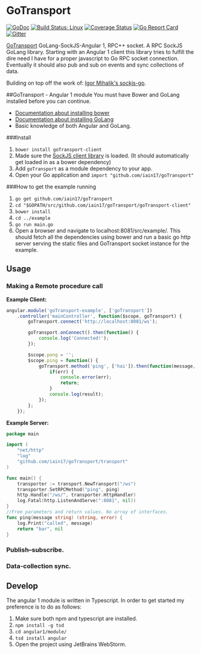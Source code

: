 # GoTransport
[![GoDoc](https://godoc.org/github.com/iain17/goTransport?status.svg)](https://godoc.org/github.com/iain17/goTransport)
[![Build Status: Linux](https://travis-ci.org/iain17/goTransport.svg?branch=master)](https://travis-ci.org/iain17/goTransport)
[![Coverage Status](https://codecov.io/gh/iain17/goTransport/branch/master/graph/badge.svg)](https://codecov.io/gh/iain17/goTransport)
[![Go Report Card](https://goreportcard.com/badge/github.com/iain17/goTransport)](https://goreportcard.com/report/github.com/iain17/goTransport)
[![Gitter](https://badges.gitter.im/join_chat.svg)](https://gitter.im/iain17/goTransport)

[GoTransport](https://github.com/iain17/goTransport) GoLang-SockJS-Angular 1, RPC++ socket.
A RPC SockJS GoLang library. Starting with an Angular 1 client this library tries to fulfill the dire need I have for a proper javascript to Go RPC socket connection.
Eventually it should also pub and sub on events and sync collections of data.

Building on top off the work of: [Igor Mihalik's sockjs-go](https://github.com/igm/sockjs-go).

##GoTransport - Angular 1 module
You must have Bower and GoLang installed before you can continue.
- [Documentation about installing bower](https://bower.io/#install-bower)
- [Documentation about installing GoLang](https://golang.org/doc/install)
- Basic knowledge of both Angular and GoLang.

###Install
1. `bower install goTransport-client`
2. Made sure the [SockJS client library](https://github.com/sockjs/sockjs-client) is loaded. (It should automatically get loaded in as a bower dependency)
3. Add `goTransport` as a module dependency to your app.
4. Open your Go application and `import "github.com/iain17/goTransport"`

###How to get the example running
1. `go get github.com/iain17/goTransport`
2. `cd "$GOPATH/src/github.com/iain17/goTransport/goTransport-client"`
2. `bower install`
3. `cd ../example`
4. `go run main.go`
5. Open a browser and navigate to localhost:8081/src/example/.
This should fetch all the dependencies using bower and run a basic go http server serving the static files and GoTransport socket instance for the example.

## Usage
### Making a Remote procedure call
**Example Client:**
```javascript
angular.module('goTransport-example', ['goTransport'])
	.controller('mainController', function($scope, goTransport) {
		goTransport.connect('http://localhost:8081/ws');

		goTransport.onConnect().then(function() {
			console.log('Connected!');
		});

		$scope.pong = '';
		$scope.ping = function() {
			goTransport.method('ping', ['hai']).then(function(message, err) {
			    if(err) {
			        console.error(err);
			        return;
			    }
			    console.log(result);
            });
        };
    });
```
**Example Server:**
```go
package main

import (
	"net/http"
	"log"
	"github.com/iain17/goTransport/transport"
)

func main() {
	transporter := transport.NewTransport("/ws")
	transporter.SetRPCMethod("ping", ping)
	http.Handle("/ws/", transporter.HttpHandler)
	log.Fatal(http.ListenAndServe(":8081", nil))
}
//Free parameters and return values. No array of interfaces.
func ping(message string) (string, error) {
	log.Print("called", message)
	return "bar", nil
}
```

### Publish–subscribe.

### Data-collection sync.

## Develop
The angular 1 module is written in Typescript. In order to get started my preference is to do as follows:
1. Make sure both npm and typescript are installed.
2. `npm install -g tsd`
3. `cd angular1/module/`
4. `tsd install angular`
5. Open the project using JetBrains WebStorm.
